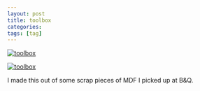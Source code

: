```yaml
---
layout: post
title: toolbox
categories:
tags: [tag]
---
```


[![toolbox](http://thetrianglesky.com/assets/img/blog/2022/ToolboxZigzagSide_1200x900.jpeg)](http://thetrianglesky.com/assets/img/blog/2022/ToolboxZigzagSide_1200x900.jpeg)

[![toolbox](http://thetrianglesky.com/assets/img/blog/2022/ToolboxCheckedSide_1200x900.jpeg)](http://thetrianglesky.com/assets/img/blog/2022/ToolboxCheckedSide_1200x900.jpeg)

I made this out of some scrap pieces of MDF I picked up at B&Q.